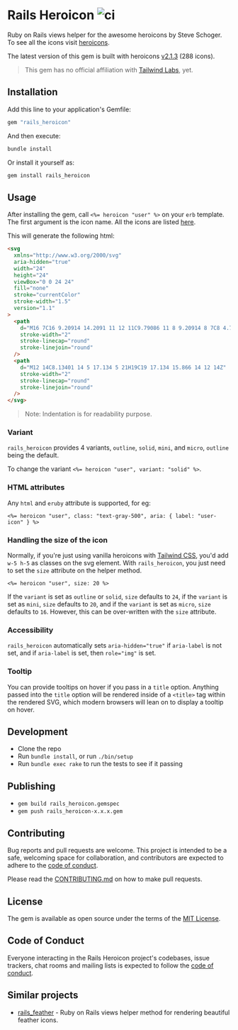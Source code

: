 # Rails Heroicon ![ci](https://github.com/abeidahmed/rails-heroicon/actions/workflows/ci.yml/badge.svg)

Ruby on Rails views helper for the awesome heroicons by Steve Schoger. To see
all the icons visit [heroicons](https://heroicons.com/).

The latest version of this gem is built with heroicons
[v2.1.3](https://github.com/tailwindlabs/heroicons/releases/tag/v2.1.3) (288 icons).

> This gem has no official affiliation with [Tailwind Labs](https://github.com/tailwindlabs),
> yet.

## Installation

Add this line to your application's Gemfile:

```ruby
gem "rails_heroicon"
```

And then execute:

```bash
bundle install
```

Or install it yourself as:

```bash
gem install rails_heroicon
```

## Usage

After installing the gem, call `<%= heroicon "user" %>` on your `erb` template.
The first argument is the icon name. All the icons are listed [here](https://heroicons.com/).

This will generate the following html:

```html
<svg
  xmlns="http://www.w3.org/2000/svg"
  aria-hidden="true"
  width="24"
  height="24"
  viewBox="0 0 24 24"
  fill="none"
  stroke="currentColor"
  stroke-width="1.5"
  version="1.1"
>
  <path
    d="M16 7C16 9.20914 14.2091 11 12 11C9.79086 11 8 9.20914 8 7C8 4.79086 9.79086 3 12 3C14.2091 3 16 4.79086 16 7Z"
    stroke-width="2"
    stroke-linecap="round"
    stroke-linejoin="round"
  />
  <path
    d="M12 14C8.13401 14 5 17.134 5 21H19C19 17.134 15.866 14 12 14Z"
    stroke-width="2"
    stroke-linecap="round"
    stroke-linejoin="round"
  />
</svg>
```

> Note: Indentation is for readability purpose.

### Variant

`rails_heroicon` provides 4 variants, `outline`, `solid`, `mini`, and `micro`, `outline` being
the default.

To change the variant `<%= heroicon "user", variant: "solid" %>`.

### HTML attributes

Any `html` and `eruby` attribute is supported, for eg:

```erb
<%= heroicon "user", class: "text-gray-500", aria: { label: "user-icon" } %>
```

### Handling the size of the icon

Normally, if you're just using vanilla heroicons with [Tailwind CSS](https://tailwindcss.com/),
you'd add `w-5 h-5` as classes on the svg element. With `rails_heroicon`, you just
need to set the `size` attribute on the helper method.

```erb
<%= heroicon "user", size: 20 %>
```

If the `variant` is set as `outline` or `solid`, `size` defaults to `24`,
if the `variant` is set as `mini`, `size` defaults to `20`, and if the `variant`
is set as `micro`, `size` defaults to `16`. However, this can be over-written with
the `size` attribute.

### Accessibility

`rails_heroicon` automatically sets `aria-hidden="true"` if `aria-label` is not
set, and if `aria-label` is set, then `role="img"` is set.

### Tooltip

You can provide tooltips on hover if you pass in a `title` option. Anything
passed into the `title` option will be rendered inside of a
`<title>` tag within the rendered SVG, which modern browsers will lean on to
display a tooltip on hover.

## Development

- Clone the repo
- Run `bundle install`, or run `./bin/setup`
- Run `bundle exec rake` to run the tests to see if it passing

## Publishing

- `gem build rails_heroicon.gemspec`
- `gem push rails_heroicon-x.x.x.gem`

## Contributing

Bug reports and pull requests are welcome. This project is intended to be a
safe, welcoming space for collaboration, and contributors are expected to adhere
to the [code of conduct](https://github.com/abeidahmed/rails-heroicon/blob/main/CODE_OF_CONDUCT.md).

Please read the [CONTRIBUTING.md](https://github.com/abeidahmed/rails-heroicon/blob/main/CONTRIBUTING.md)
on how to make pull requests.

## License

The gem is available as open source under the terms of the [MIT License](https://opensource.org/licenses/MIT).

## Code of Conduct

Everyone interacting in the Rails Heroicon project's codebases, issue trackers,
chat rooms and mailing lists is expected to follow the
[code of conduct](https://github.com/abeidahmed/rails-heroicon/blob/main/CODE_OF_CONDUCT.md).

## Similar projects

- [rails_feather](https://github.com/abeidahmed/rails_feather) - Ruby on Rails
  views helper method for rendering beautiful feather icons.
